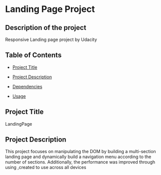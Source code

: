 # Landing Page Project

## Description of the project

Responsive Landing page project by Udacity

## Table of Contents
* [Project Title](#projectDescription)

* [Project Description](#projectDescription)

* [Dependencies](#dependecies)

* [Usage](#usage)

## Project Title

LandingPage

## Project Description

This project focuses on manipulating the DOM by building a multi-section landing page and dynamically build a navigation menu according to the number of sections. Additionally, the performance was improved through using ,created to use across all devices
